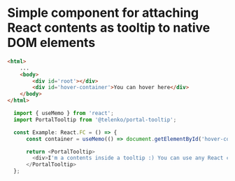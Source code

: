 # Simple component for attaching React contents as tooltip to native DOM elements
```HTML
<html>
    ...
    <body>
        <div id='root'></div>
        <div id='hover-container'>You can hover here</div>
    </body>
</html>
```

```Javascript
  import { useMemo } from 'react';
  import PortalTooltip from '@telenko/portal-tooltip';

  const Example: React.FC = () => {
      const container = useMemo(() => document.getElementById('hover-container'), []);

      return <PortalTooltip>
        <div>I'm a contents inside a tooltip :) You can use any React components here.</div>
      </PortalTooltip>
  };
```